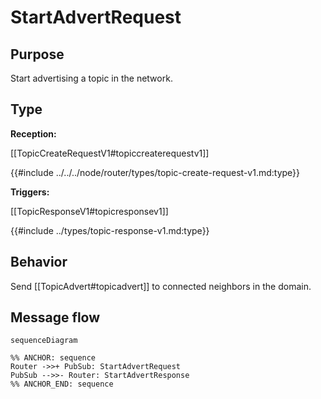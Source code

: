 <div class="message">

# StartAdvertRequest

## Purpose

<!-- --8<-- [start:purpose] -->
Start advertising a topic in the network.
<!-- --8<-- [end:purpose] -->

## Type

 <!-- --8<-- [start:type] -->
**Reception:**

[[TopicCreateRequestV1#topiccreaterequestv1]]

{{#include ../../../node/router/types/topic-create-request-v1.md:type}}

**Triggers:**

[[TopicResponseV1#topicresponsev1]]

{{#include ../types/topic-response-v1.md:type}}
<!-- --8<-- [end:type] -->

## Behavior

<!-- --8<-- [start:behavior] -->
Send [[TopicAdvert#topicadvert]] to connected neighbors in the domain.
<!-- --8<-- [end:behavior] -->

## Message flow

<!-- --8<-- [start:messages] -->
```mermaid
sequenceDiagram

%% ANCHOR: sequence
Router ->>+ PubSub: StartAdvertRequest
PubSub -->>- Router: StartAdvertResponse
%% ANCHOR_END: sequence
```
<!-- --8<-- [end:messages] -->

</div>
